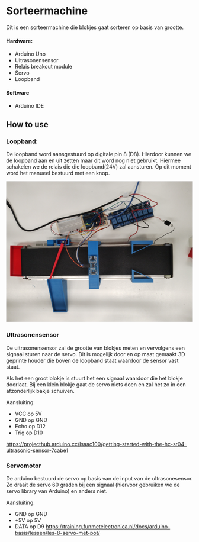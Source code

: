 # Sorteermachine
Dit is een sorteermachine die blokjes gaat sorteren op basis van grootte. 

#### Hardware:
- Arduino Uno
- Ultrasonensensor
- Relais breakout module
- Servo
- Loopband

#### Software
- Arduino IDE

## How to use

### Loopband:
De loopband word aansgestuurd op digitale pin 8 (D8). Hierdoor kunnen we de loopband aan en uit zetten maar dit word nog niet gebruikt. Hiermee schakelen we de relais die die loopband(24V) zal aansturen.
Op dit moment word het manueel bestuurd met een knop.

![Foto aansluiting](images/IMG_20250520_091405682.jpg)

### Ultrasonensensor
De ultrasonensensor zal de grootte van blokjes meten en vervolgens een signaal sturen naar de servo. Dit is mogelijk door en op maat gemaakt 3D geprinte houder die boven de loopband staat waardoor de sensor vast staat.

Als het een groot blokje is stuurt het een signaal waardoor die het blokje doorlaat. Bij een klein blokje gaat de servo niets doen en zal het zo in een afzonderlijk bakje schuiven.

Aansluiting:
- VCC op 5V
- GND op GND
- Echo op D12
- Trig op D10

https://projecthub.arduino.cc/Isaac100/getting-started-with-the-hc-sr04-ultrasonic-sensor-7cabe1 

### Servomotor
De arduino bestuurd de servo op basis van de input van de ultrasonesensor. Zo draait de servo 60 graden bij een signaal (hiervoor gebruiken we de servo library van Arduino) en anders niet.

Aansluiting:
- GND op GND
- +5V op 5V
- DATA op D9
https://training.funmetelectronica.nl/docs/arduino-basis/lessen/les-8-servo-met-pot/ 


